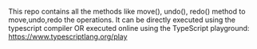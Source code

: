 This repo contains all the methods like move(), undo(), redo() method to move,undo,redo the operations.
It can be directly executed using the typescript compiler OR executed online using the TypeScript playground: https://www.typescriptlang.org/play
